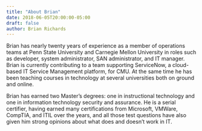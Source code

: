 ```yaml
---
title: "About Brian"
date: 2018-06-05T20:00:00-05:00
draft: false
author: Brian Richards
---
```

Brian has nearly twenty years of experience as a member of operations teams at Penn State University and Carnegie Mellon University in roles such as developer, system administrator, SAN administrator, and IT manager. Brian is currently contributing to a team supporting ServiceNow, a cloud-based IT Service Management platform, for CMU. At the same time he has been teaching courses in technology at several universities both on ground and online.

Brian has earned two Master’s degrees: one in instructional technology and one in information technology security and assurance. He is a serial certifier, having earned many certifications from Microsoft, VMWare, CompTIA, and ITIL over the years, and all those test questions have also given him strong opinions about what does and doesn’t work in IT.

